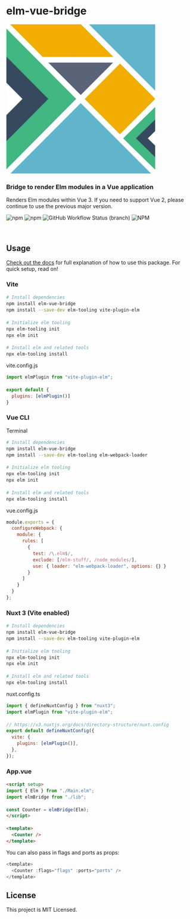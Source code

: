# elm-vue-bridge

<img src="https://raw.githubusercontent.com/lindsaykwardell/elm-vue-bridge/main/docs/.vuepress/public/images/elm-vue-bridge.webp" style="width: 400px; margin: 0 auto">

### **Bridge to render Elm modules in a Vue application**

Renders Elm modules within Vue 3. If you need to support Vue 2, please continue to use the previous major version.

![npm](https://img.shields.io/npm/v/elm-vue-bridge)
![npm](https://img.shields.io/npm/dw/elm-vue-bridge)
![GitHub Workflow Status (branch)](https://img.shields.io/github/workflow/status/lindsaykwardell/elm-vue-bridge/ci/main)
![NPM](https://img.shields.io/npm/l/elm-vue-bridge)

<a id="/usage"></a>&nbsp;

## Usage

[Check out the docs](https://elm-vue-bridge.lindsaykwardell.com/) for full explanation of how to use this package. For quick setup, read on!

### Vite

```bash
# Install dependencies
npm install elm-vue-bridge
npm install --save-dev elm-tooling vite-plugin-elm 

# Initialize elm tooling
npx elm-tooling init
npx elm init

# Install elm and related tools
npx elm-tooling install
```

vite.config.js
```js
import elmPlugin from "vite-plugin-elm";

export default {
  plugins: [elmPlugin()]
}
```

### Vue CLI

Terminal
```bash
# Install dependencies
npm install elm-vue-bridge
npm install --save-dev elm-tooling elm-webpack-loader

# Initialize elm tooling
npx elm-tooling init
npx elm init

# Install elm and related tools
npx elm-tooling install
```

vue.config.js
```javascript
module.exports = {
  configureWebpack: {
    module: {
      rules: [
        {
          test: /\.elm$/,
          exclude: [/elm-stuff/, /node_modules/],
          use: { loader: "elm-webpack-loader", options: {} }
        }
      ]
    }
  }
};

```

### Nuxt 3 (Vite enabled)

```bash
# Install dependencies
npm install elm-vue-bridge
npm install --save-dev elm-tooling vite-plugin-elm

# Initialize elm tooling
npx elm-tooling init
npx elm init

# Install elm and related tools
npx elm-tooling install
```

nuxt.config.ts
```js
import { defineNuxtConfig } from "nuxt3";
import elmPlugin from "vite-plugin-elm";

// https://v3.nuxtjs.org/docs/directory-structure/nuxt.config
export default defineNuxtConfig({
  vite: {
    plugins: [elmPlugin()],
  },
});

```

### App.vue
```html
<script setup>
import { Elm } from "./Main.elm";
import elmBridge from "./lib";

const Counter = elmBridge(Elm);
</script>

<template>
  <Counter />
</template>

```

You can also pass in flags and ports as props:

```javascript
<template>
  <Counter :flags="flags" :ports="ports" />
</template>
```

## License

This project is MIT Licensed.
